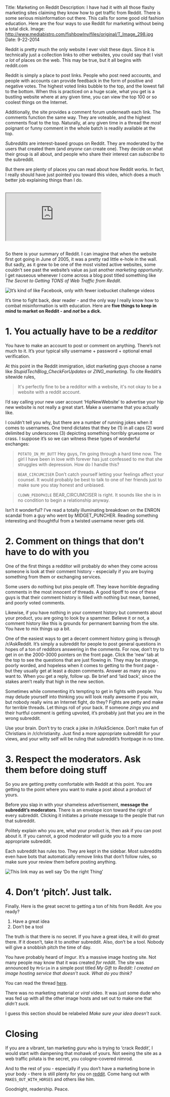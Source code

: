 Title: Marketing on Reddit
Description: I have had it with all those flashy marketing sites claiming they know how to get traffic from Reddit.  There is some serious misinformation out there.  This calls for some good old fashion education.  Here are the four ways to use Reddit for marketing without being a total dick.
Image: http://www.mediabistro.com/fishbowlny/files/original/T_Image_298.jpg
Date: 9-22-2014 

Reddit is pretty much the only website I ever visit these days.  Since it is technically just a collection links to other websites, you could say that I visit *a lot* of places on the web.  This may be true, but it all begins with reddit.com

Reddit is simply a place to post links.  People who post need accounts, and people with accounts can provide feedback in the form of positive and negative votes.  The highest voted links bubble to the top, and the lowest fall to the bottom.  When this is practiced on a huge scale, what you get is a bustling website where at any given time, you can view the top 100 or so coolest things on the Internet.

Additionally, the site provides a comment forum underneath each link.  The comments function the same way.  They are voteable, and the highest comments float to the top.  Naturally, at any given time in a thread the *most* poignant or funny comment in the whole batch is readily available at the top.

*Subreddits* are interest-based groups on Reddit.  They are moderated by the users that created them (and *anyone* can create one).  They decide on what their group is all about, and people who share their interest can *subscribe* to the subreddit.

But there are plenty of places you can read about how Reddit works.  In fact, I really should have just pointed you toward this video, which does a much better job explaining things than I do.

<br>
<div class="container-fluid text-center">
<div class='embed-responsive embed-responsive-16by9'>
<iframe class='embed-responsive-item' src="http://www.youtube.com/embed/tlI022aUWQQ" allowfullscreen></iframe>
</div>
</div>
<br>

So there is your summary of Reddit.  I can imagine that when the website first got going in June of 2005, it was a pretty rad little e-hole in the wall.  But sadly, as it grew to be one of the most visited active websites, some couldn't see past the website’s value as just another *marketing opportunity*.  I get nauseous whenever I come across a blog post titled something like *The Secret to Getting TONS of Web Traffic from Reddit*.

![It’s kind of like Facebook, only with fewer icebucket challenge videos](http://www.linkbuildr.com/wp-content/uploads/2011/01/reddit-Screenshot.png)

It’s time to fight back, dear reader - and the only way I really know how to combat misinformation is with education.  Here are **five things to keep in mind to market on Reddit - and *not* be a dick.**

# 1. You actually have to be a *redditor*

You have to make an account to post or comment on anything.  There’s not much to it.  It’s your typical silly username + password + optional email verification.

At this point in the Reddit immigration, idiot marketing guys choose a name like *StupidTechBlog_CheckForUpdates* or *ZING_marketing*.  To cite Reddit’s sitewide rules,

> It's perfectly fine to be a redditor with a website, it's not okay to be a website with a reddit account.

I’d say calling your new user account ‘HipNewWebsite’ to advertise your hip new website is not really a great start.  Make a username that you actually like.

I couldn’t tell you why, but there are a number of running jokes when it comes to usernames.  One trend dictates that they be (1) in all caps (2) word delimited by underscores (3) depicting something horribly gruesome or crass.  I suppose it’s so we can witness these types of wonderful exchanges:

> ```POTATO_IN_MY_BUTT``` Hey guys, I’m going through a hard time now.  The girl I have been in love with forever has just confessed to me that she struggles with depression.  How do I handle this?

> ```BEAR_CIRCUMCISER``` Don’t catch yourself letting your feelings affect your counsel.  It would probably be best to talk to one of her friends just to make sure you stay honest and unbiased.

> ```CLOWN_PEDOPHILE``` BEAR_CIRCUMCISER is right.  It sounds like she is in no condition to begin a relationship anyway.

Isn’t it wonderful?  I’ve read a totally illuminating breakdown on the ENRON scandal from a guy who went by MIDGET_PUNCHER.  Reading something interesting and thoughtful from a twisted username never gets old.

# 2. Comment on things that don’t have to do with you

One of the first things a redditor will probably do when they come across someone is look at their comment history - especially if you are buying something from them or exchanging services.

Some users do nothing but piss people off.  They leave horrible degrading comments in the most innocent of threads.  A good tipoff to one of these guys is that their comment history is filled with nothing but mean, banned, and poorly voted comments.

Likewise, if you have nothing in your comment history but comments about your product, you are going to look by a spammer.  Believe it or not, a comment history like this is grounds for permanent banning from the site.  You have to mix things up a bit.

One of the easiest ways to get a decent comment history going is through /r/AskReddit.  It’s simply a subreddit for people to post general questions in hopes of a ton of redditors answering in the comments.  For now, don’t try to get in on the 2000-3000 pointers on the front page.  Click the ‘new’ tab at the top to see the questions that are just flowing in.  They may be strange, poorly worded, and hopeless when it comes to getting to the front page - but they usually get at least a dozen comments.  Answer as many as you want to.  When you get a reply, follow up.  Be brief and ‘laid back’, since the stakes aren’t really that high in the new section.

Sometimes while commenting it’s tempting to get in fights with people.  You may delude yourself into thinking you will look really awesome if you *win*, but nobody really wins an Internet fight, do they?  Fights are petty and make for terrible threads.  Let things roll of your back.  If someone *zings* you and their hurtful comment is getting upvoted, it’s probably just that you are in the wrong subreddit.

Use your brain.  Don’t try to crack a joke in /r/AskScience.  Don’t make fun of Christians in /r/christianity.  Just find a more appropriate subreddit for your views, and your witty self will be ruling that subreddit’s frontpage in no time.

# 3. Respect the moderators.  Ask them before doing stuff

So you are getting pretty comfortable with Reddit at this point.  You are getting to the point where you want to make a post about a product of yours.

Before you slap in with your shameless advertisement, **message the subreddit’s moderators**.  There is an envelope icon toward the right of every subreddit.  Clicking it initiates a private message to the people that run that subreddit.

Politely explain who you are, what your product is, then ask if you can post about it.  If you cannot, a good moderator will guide you to a more appropriate subreddit.

Each subreddit has rules too.  They are kept in the sidebar.  Most subreddits even have bots that automatically remove links that don’t follow rules, so make sure your review them before posting anything.

![This link may as well say ‘Do the right Thing’](http://media.alexrecker.com/images/messageTheModerators.png)

# 4. Don’t ‘pitch’.  Just talk.

Finally.  Here is the great secret to getting a ton of hits from Reddit.  Are you ready?

1. Have a great idea
2. Don’t be a tool

The truth is that there is no secret.  If you have a great idea, it will do great there.  If it doesn’t, take it to another subreddit.  Also, don’t be a tool.  Nobody will give a snobbish pitch the time of day.

You have probably heard of *Imgur*.  It’s a massive image hosting site.  Not many people may know that it was created *for reddit*.  The site was announced by ```MrGrim``` in a simple post titled *My Gift to Reddit: I created an image hosting service that doesn't suck. What do you think?*

You can read the thread [here](http://www.reddit.com/r/reddit.com/comments/7zlyd/my_gift_to_reddit_i_created_an_image_hosting).

There was no marketing material or *viral* video.  It was just some dude who was fed up with all the other image hosts and set out to make one that *didn’t suck*.

I guess this section should be relabeled *Make sure your idea doesn’t suck*.

# Closing

If you are a vibrant, tan marketing *guru* who is trying to ‘crack Reddit’, I would start with dampening that mohawk of yours.  Not seeing the site as a web traffic piñata is the secret, you cologne-covered nimrod.

And to the rest of you - especially if you don’t have a marketing bone in your body - there is still plenty for you on [reddit](http://reddit.com).  Come hang out with ```MAKES_OUT_WITH_HORSES``` and others like him.

Goodnight, readership.  Peace.